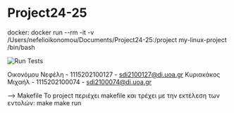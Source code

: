 # Project24-25

docker: docker run --rm -it -v /Users/nefelioikonomou/Documents/Project24-25:/project my-linux-project /bin/bash

![Run Tests](https://github.com/sdi2100127/Project24-25/actions/workflows/runing-tests.yml/badge.svg)

Οικονόμου Νεφέλη - 1115202100127 - sdi2100127@di.uoa.gr
Κυριακάκος Μιχαήλ - 1115202100074 - sdi2100074@di.uoa.gr

--> Makefile
Το project περιέχει makefile και τρέχει με την εκτέλεση των εντολών: 
make 
make run
